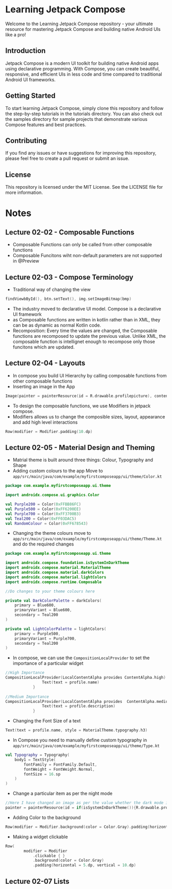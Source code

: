 # Learning Jetpack Compose
Welcome to the Learning Jetpack Compose repository - your ultimate resource for mastering Jetpack Compose and building native Android UIs like a pro!

## Introduction
Jetpack Compose is a modern UI toolkit for building native Android apps using declarative programming. With Compose, you can create beautiful, responsive, and efficient UIs in less code and time compared to traditional Android UI frameworks.

## Getting Started
To start learning Jetpack Compose, simply clone this repository and follow the step-by-step tutorials in the tutorials directory. You can also check out the samples directory for sample projects that demonstrate various Compose features and best practices.

## Contributing
If you find any issues or have suggestions for improving this repository, please feel free to create a pull request or submit an issue.

## License
This repository is licensed under the MIT License. See the LICENSE file for more information.

# Notes
## Lecture 02-02 - Composable Functions
- Composable Functions can only be called from other composable functions
- Composable Funcitons wiht non-default parameters are not supported in @Preview

## Lecture 02-03 - Compose Terminology
- Traditional way of changing the view
```kt
findViewbById(), btn.setText(), img.setImageBitmap(bmp)
```
- The industry moved to declarative UI model. Compose is a declarative UI framework
- as Composable functions are written in kotlin rather than in XML, they can be as dynamic as normal Kotlin code.
- Recomposition: Every time the values are changed, the Composable functions are recomposed to update the previous value. Unlike XML, the composable function is intellignet enough to recompose only those funcitons which are updated.

## Lecture 02-04 - Layouts
- In compose you build UI Hierarchy by calling composable functions from other composable functions
- Inserting an image in the App
```kt
Image(painter = painterResource(id = R.drawable.profilepicture), contentDescription = "Profile Picture")
``` 
- To design the composable functions, we use Modifiers in jetpack compose.
- Modifiers allows us to change the composible sizes, layout, appearance and add high level interactions
```kt
Row(modifier = Modifier.padding(10.dp)
```

## Lecture 02-05 - Material Design and Theming
- Matrial theme is built around three things: Colour, Typography and Shape
- Adding custom colours to the app
Move to `app/src/main/java/com/example/myfirstcomposeapp/ui/theme/Color.kt`
```kt
package com.example.myfirstcomposeapp.ui.theme

import androidx.compose.ui.graphics.Color

val Purple200 = Color(0xFFBB86FC)
val Purple500 = Color(0xFF6200EE)
val Purple700 = Color(0xFF3700B3)
val Teal200 = Color(0xFF03DAC5)
val RandomColour = Color(0xFF678543)
```
- Changing the theme colours
move to `app/src/main/java/com/example/myfirstcomposeapp/ui/theme/Theme.kt`
and do the required changes
```kt
package com.example.myfirstcomposeapp.ui.theme

import androidx.compose.foundation.isSystemInDarkTheme
import androidx.compose.material.MaterialTheme
import androidx.compose.material.darkColors
import androidx.compose.material.lightColors
import androidx.compose.runtime.Composable

//Do changes to your theme colours here

private val DarkColorPalette = darkColors(
    primary = Blue600,
    primaryVariant = Blue600,
    secondary = Teal200
)

private val LightColorPalette = lightColors(
    primary = Purple500,
    primaryVariant = Purple700,
    secondary = Teal200
)
```
- In compose, we can use the `CompositionLocalProvider` to set the importance of a particular widget
```kt
//High Importance
CompositionLocalProvider(LocalContentAlpha provides ContentAlpha.high) {
                Text(text = profile.name)
            }
            
//Medium Importance
CompositionLocalProvider(LocalContentAlpha provides  ContentAlpha.medium) {
                Text(text = profile.description)
            }
```
- Changing the Font Size of a text
```kt
Text(text = profile.name, style = MaterialTheme.typography.h3)
```

- In Compose you need to manually define custom typography in `app/src/main/java/com/example/myfirstcomposeapp/ui/theme/Type.kt`
```kt
val Typography = Typography(
    body1 = TextStyle(
        fontFamily = FontFamily.Default,
        fontWeight = FontWeight.Normal,
        fontSize = 16.sp
    )
)
```
- Change a particular item as per the night mode
```kotlin
//Here I have changed an image as per the value whether the dark mode is enabled or not
painter = painterResource(id = if(isSystemInDarkTheme()){R.drawable.profilepicture} else {R.drawable.profilepicturedark})

```
- Adding Color to the background
```kt
Row(modifier = Modifier.background(color = Color.Gray).padding(horizontal = 5.dp, vertical = 10.dp))
```
- Making a widget clickable
```kt
Row(
        modifier = Modifier
            .clickable { }
            .background(color = Color.Gray)
            .padding(horizontal = 5.dp, vertical = 10.dp)
```
## Lecture 02-07 Lists
